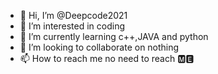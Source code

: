 - 👋 Hi, I’m @Deepcode2021
- 👀 I’m interested in coding
- 🌱 I’m currently learning c++,JAVA and python
- 💞️ I’m looking to collaborate on nothing
- 📫 How to reach me no need to reach 🅼🅴

<!---
Deepcode2021/Deepcode2021 is a ✨ special ✨ repository because its `README.md` (this file) appears on your GitHub profile.
You can click the Preview link to take a look at your changes.
--->
